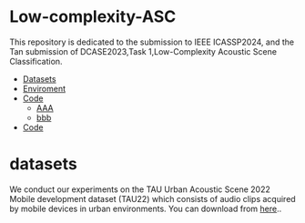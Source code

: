 # Low-complexity-ASC
This repository is dedicated to the submission to IEEE ICASSP2024, and the Tan submission of DCASE2023,Task 1,Low-Complexity Acoustic Scene Classification.
- [Datasets](#datasets)
- [Enviroment](#environment)
- [Code](#code)
	- [AAA](#aaa)
	- [bbb](#bbb)
- [Code](#code)
# datasets
We conduct our experiments on the TAU Urban Acoustic Scene 2022 Mobile development dataset (TAU22) which consists of audio clips acquired by mobile devices in urban environments. You can download from [here](https://doi.org/10.5281/zenodo.6337421)..
